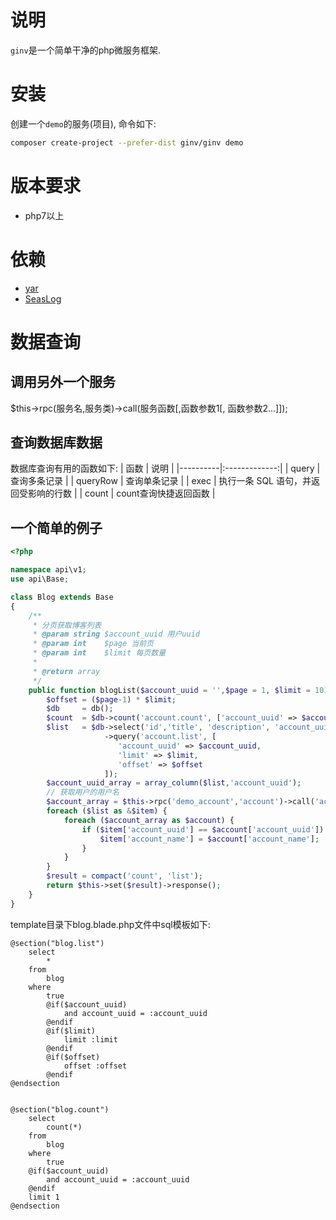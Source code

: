 # 说明
`ginv`是一个简单干净的php微服务框架.

# 安装
创建一个`demo`的服务(项目), 命令如下:
```bash
composer create-project --prefer-dist ginv/ginv demo
```
# 版本要求
* php7以上

# 依赖
* [yar](http://pecl.php.net/package/yar "yar扩展PECL安装地址")
* [SeasLog](http://pecl.php.net/package/SeasLog "SeasLog扩展PECL安装地址")

# 数据查询

## 调用另外一个服务
$this->rpc(服务名,服务类)->call(服务函数[,函数参数1[, 函数参数2...]]);

## 查询数据库数据
数据库查询有用的函数如下:
| 函数      |      说明      |
|----------|:-------------:|
| query    |  查询多条记录   |
| queryRow |  查询单条记录   |
| exec     | 执行一条 SQL 语句，并返回受影响的行数 |
| count    | count查询快捷返回函数 |

## 一个简单的例子
```php
<?php

namespace api\v1;
use api\Base;

class Blog extends Base
{
    /**
     * 分页获取博客列表
     * @param string $account_uuid 用户uuid
     * @param int    $page 当前页
     * @param int    $limit 每页数量
     *
     * @return array
     */
    public function blogList($account_uuid = '',$page = 1, $limit = 10) {
        $offset = ($page-1) * $limit;
        $db     = db();
        $count  = $db->count('account.count', ['account_uuid' => $account_uuid]);
        $list   = $db->select('id','title', 'description', 'account_uuid')
                     ->query('account.list', [
                        'account_uuid' => $account_uuid,
                        'limit' => $limit,
                        'offset' => $offset
                     ]);
        $account_uuid_array = array_column($list,'account_uuid');
        // 获取用户的用户名
        $account_array = $this->rpc('demo_account','account')->call('accountList',$account_uuid_array);
        foreach ($list as &$item) {
            foreach ($account_array as $account) {
                if ($item['account_uuid'] == $account['account_uuid']) {
                    $item['account_name'] = $account['account_name'];
                }
            }
        }
        $result = compact('count', 'list');
        return $this->set($result)->response();
    }
}
```
template目录下blog.blade.php文件中sql模板如下:

```
@section("blog.list")
    select
        *
    from
        blog
    where
        true
        @if($account_uuid)
            and account_uuid = :account_uuid
        @endif
        @if($limit)
            limit :limit
        @endif
        @if($offset)
            offset :offset
        @endif
@endsection


@section("blog.count")
    select
        count(*)
    from
        blog
    where
        true
    @if($account_uuid)
        and account_uuid = :account_uuid
    @endif
    limit 1
@endsection
```
